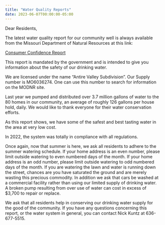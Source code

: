 ```yaml
---
title: "Water Quality Reports"
date: 2023-06-07T00:00:00-05:00
---
```

Dear Residents,

The latest water quality report for our community well is always available
from the Missouri Department of Natural Resources at this link:

[Consumer Confidence Report](https://dnrservices.mo.gov/ccr/MO6036274.pdf)
 
This report is mandated by the government and is intended to give you
information about the safety of our drinking water.
 
We are licensed under the name “Antire Valley Subdivision”. Our Supply
number is MO6036274. One can use this number to search for information
on the MODNR site.
 
Last year we pumped and distributed over 3.7 million gallons of water to
the 80 homes in our community, an average of roughly 126 gallons per
house hold, daily. We would like to thank everyone for their water
conservation efforts.
 
As this report shows, we have some of the safest and best tasting water
in the area at very low cost.
 
In 2022, the system was totally in compliance with all regulations.
 
Once again, now that summer is here, we ask all residents to adhere to
the summer watering schedule.  If your home address is an even number,
please limit outside watering to even numbered days of the month.   If
your home address is an odd number, please limit outside watering to odd
numbered days of the month.  If you are watering the lawn and water is
running down the street, chances are you have saturated the ground and
are merely wasting this precious commodity.  In addition we ask that
cars be washed at a commercial facility rather than using our limited
supply of drinking water.  A broken pump resulting from over use of
water can cost in excess of $3,700 to repair or replace.
 
We ask that all residents help in conserving our drinking water supply
for the good of the community.  If you have any questions concerning
this report, or the water system in general, you can contact Nick Kuntz
at 636-677-5515.